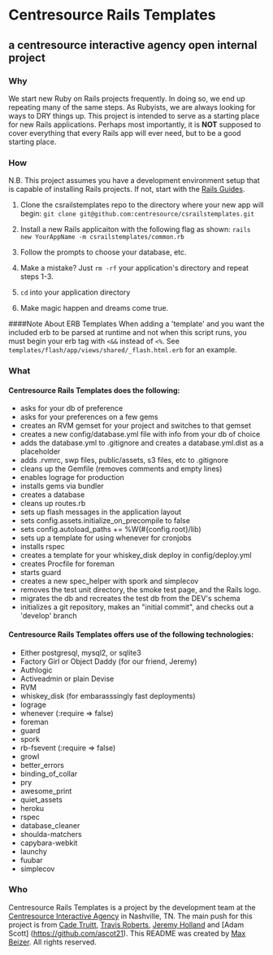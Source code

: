 # Centresource Rails Templates
## a centresource interactive agency open internal project

### Why
We start new Ruby on Rails projects frequently. In doing so, we end up
repeating many of the same steps. As Rubyists, we are always looking for
ways to DRY things up. This project is intended to serve as a starting
place for new Rails applications. Perhaps most importantly, it is
**NOT** supposed to cover everything that every Rails
app will ever need, but to be a good starting place.


### How
N.B. This project assumes you have a development environment setup that
is capable of installing Rails projects. If not, start with the [Rails
Guides](http://guides.rubyonrails.org/getting_started.html "Rails Guides").

1. Clone the csrailstemplates repo to the directory where your new app
   will begin:
        ```git clone git@github.com:centresource/csrailstemplates.git```

2. Install a new Rails applicaiton with the following flag as shown:
        ```rails new YourAppName -m csrailstemplates/common.rb```

3. Follow the prompts to choose your database, etc.

4. Make a mistake? Just ```rm -rf``` your application's directory and
   repeat steps 1-3.

5. ```cd``` into your application directory

6. Make magic happen and dreams come true.

####Note About ERB Templates
When adding a 'template' and you want the included erb to be parsed at runtime and not when this script runs, you must begin your erb tag with `<&&` instead of `<%`.  See `templates/flash/app/views/shared/_flash.html.erb` for an example.

### What
#### Centresource Rails Templates does the following:

+ asks for your db of preference
+ asks for your preferences on a few gems
+ creates an RVM gemset for your project and switches to that gemset
+ creates a new config/database.yml file with info from your db of
choice
+ adds the database.yml to .gitignore and creates a database.yml.dist as
a placeholder
+ adds .rvmrc, swp files, public/assets, s3 files, etc to .gitignore
+ cleans up the Gemfile (removes comments and empty lines)
+ enables lograge for production
+ installs gems via bundler
+ creates a database
+ cleans up routes.rb
+ sets up flash messages in the application layout
+ sets config.assets.initialize_on_precompile to false
+ sets config.autoload_paths += %W(\#{config.root}/lib)
+ sets up a template for using whenever for cronjobs
+ installs rspec
+ creates a template for your whiskey_disk deploy in config/deploy.yml
+ creates Procfile for foreman
+ starts guard
+ creates a new spec_helper with spork and simplecov
+ removes the test unit directory, the smoke test page, and the Rails
logo.
+ migrates the db and recreates the test db from the DEV's schema
+ initializes a git repository, makes an "initial commit", and checks
out a 'develop' branch



#### Centresource Rails Templates offers use of the following technologies:

+  Either postgresql, mysql2, or sqlite3
+  Factory Girl or Object Daddy (for our friend, Jeremy)
+  Authlogic
+  Activeadmin or plain Devise
+  RVM
+  whiskey_disk (for embarasssingly fast deployments)
+  lograge
+  whenever (:require => false)
+  foreman
+  guard
+  spork
+  rb-fsevent (:require => false)
+  growl
+  better_errors
+  binding\_of\_collar
+  pry
+  awesome_print
+  quiet_assets
+  heroku
+  rspec
+  database_cleaner
+  shoulda-matchers
+  capybara-webkit
+  launchy
+  fuubar
+  simplecov


### Who

Centresource Rails Templates is a project by the development team at the
[Centresource Interactive Agency](http://www.centresource.com/
"Centresource.com") in Nashville, TN. The main push for this
project is from [Cade Truitt](https://github.com/cade), [Travis
Roberts](https://github.com/travisr), [Jeremy
Holland](https://github.com/awebneck) and [Adam Scott] (https://github.com/ascot21). This README was created by [Max
Beizer](https://github.com/maxbeizer). All rights reserved.
